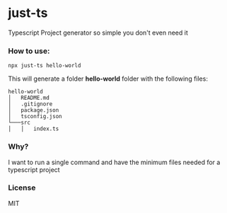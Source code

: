# just-ts

Typescript Project generator so simple you don't even need it

### How to use:

```shell
npx just-ts hello-world
```

This will generate a folder **hello-world** folder with the following files:

```
hello-world
│   README.md
│   .gitignore
│   package.json
│   tsconfig.json
└───src
│   │   index.ts
```

### Why?

I want to run a single command and have the minimum files needed for a typescript project

### License

MIT
